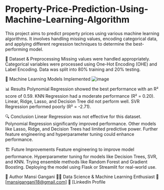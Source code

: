 # Property-Price-Prediction-Using-Machine-Learning-Algorithm
This project aims to predict property prices using various machine learning algorithms. It involves handling missing values, encoding categorical data, and applying different regression techniques to determine the best-performing model.
 
📝 Dataset & Preprocessing
Missing values were handled appropriately.
Categorical variables were processed using One-Hot Encoding (OHE) and Label Encoding.
Data was split into 80% training and 20% testing.

🧠 Machine Learning Models Implemented
![image](https://github.com/user-attachments/assets/fa0d1c44-cffc-4791-8310-a4e90553a2da)

📊 Results
Polynomial Regression showed the best performance with an R² score of 0.59.
KNN Regression had a moderate performance (R² = 0.20).
Linear, Ridge, Lasso, and Decision Tree did not perform well.
SVR Regression performed poorly (R² = -2.71).

🔍 Conclusion
Linear Regression was not effective for this dataset.
Polynomial Regression significantly improved performance.
Other models like Lasso, Ridge, and Decision Trees had limited predictive power.
Further feature engineering and hyperparameter tuning could enhance performance.

🏗 Future Improvements
Feature engineering to improve model performance.
Hyperparameter tuning for models like Decision Trees, SVR, and KNN.
Trying ensemble methods like Random Forest and Gradient Boosting.
Deploying the model using Flask or Streamlit for real-world use.

👤 Author
Mansi Gangani
👨‍💻 Data Science & Machine Learning Enthusiast
📧 [mansigangani18@gmail.com]
🔗 [LinkedIn Profile


